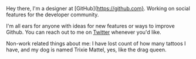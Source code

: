 Hey there, I'm a designer at [GitHub](https://github.com}. Working on social features for the developer community.

I'm all ears for anyone with ideas for new features or ways to improve Github.
You can reach out to me on [Twitter](https://twitter.com/anthny) whenever you'd like.

Non-work related things about me: I have lost count of how many tattoos I have, and my dog is named Trixie Mattel, yes, like the drag queen.
